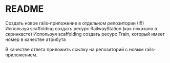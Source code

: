 # README

Создать новое rails-приложение в отдельном репозитории (!!!)
Используя scaffolding создать ресурс RailwayStation (как показано в скринкасте)
Используя scaffolding создать ресурс Train, который имеет номер в качестве атрибута


В качестве ответа приложить ссылку на репозиторий с новым rails-приложением. 
